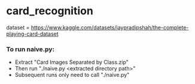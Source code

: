 # card_recognition
dataset = https://www.kaggle.com/datasets/jaypradipshah/the-complete-playing-card-dataset

### To run naive.py:
* Extract "Card Images Separated by Class.zip"
* Then run "./naive.py \<extracted directory path\>"
* Subsequent runs only need to call "./naive.py"
